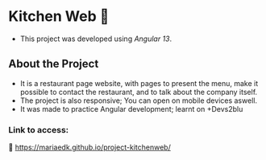 # Kitchen Web :fork_and_knife:
* This project was developed using *Angular 13*.

## About the Project
* It is a restaurant page website, with pages to present the menu, make it possible to contact the restaurant, and to talk about the company itself.
* The project is also responsive; You can open on mobile devices aswell.
* It was made to practice Angular development; learnt on +Devs2blu

### Link to access:
:link: https://mariaedk.github.io/project-kitchenweb/
